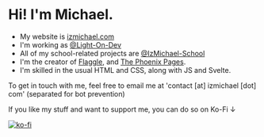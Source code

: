 # Hi! I'm Michael.

- My website is [izmichael.com](https://izmichael.com)
- I'm working as [@Light-On-Dev](https://github.com/Light-On-Dev)
- All of my school-related projects are [@IzMichael-School](https://github.com/IzMichael-School)
- I'm the creator of [Flaggle](https://flaggle.izmichael.com/), and [The Phoenix Pages](https://phoenix-pages.izmichael.com/).
- I'm skilled in the usual HTML and CSS, along with JS and Svelte.

To get in touch with me, feel free to email me at 'contact [at] izmichael [dot] com' (separated for bot prevention)

If you like my stuff and want to support me, you can do so on Ko-Fi ↓

[![ko-fi](https://ko-fi.com/img/githubbutton_sm.svg)](https://ko-fi.com/izmichael)
